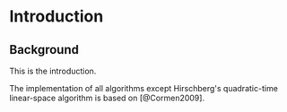 # Introduction

## Background

This is the introduction. 

<!-- 
To include a reference, add the citation key shown in the references.bib file.
-->

The implementation of all algorithms except Hirschberg's quadratic-time linear-space algorithm is based on [@Cormen2009].


<!--
### Subsection of the middle bit

This is a subsection of the middle bit. Quisque sit amet tempus arcu, ac suscipit ante. Cras massa elit, pellentesque eget nisl ut, malesuada rutrum risus. Nunc in venenatis mi. Curabitur sit amet suscipit eros, non tincidunt nibh. Phasellus lorem lectus, iaculis non luctus eget, tempus non risus. Suspendisse ut felis mi.
-->

<!-- 
For italic, add one * on either side of the text
For bold, add two * on either side of the text
For bold and italic, add _** on either side of the text
-->




